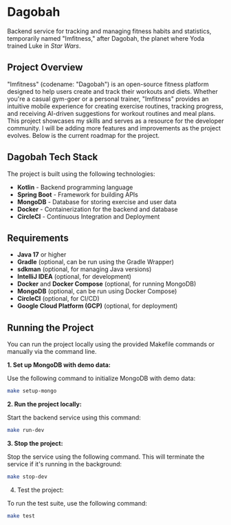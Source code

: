 # Dagobah

Backend service for tracking and managing fitness habits and statistics, temporarily named "Imfitness," after Dagobah,
the planet where Yoda trained Luke in *Star Wars*.

## Project Overview

"Imfitness" (codename: "Dagobah") is an open-source fitness platform designed to help users create and track their
workouts and diets. Whether you're a casual gym-goer or a personal trainer, "Imfitness" provides an intuitive mobile
experience for creating exercise routines, tracking progress, and receiving AI-driven suggestions for workout routines
and meal plans. This project showcases my skills and serves as a resource for the developer community. I will be adding
more features and improvements as the project evolves. Below is the current roadmap for the project.

## Dagobah Tech Stack

The project is built using the following technologies:

- **Kotlin** - Backend programming language
- **Spring Boot** - Framework for building APIs
- **MongoDB** - Database for storing exercise and user data
- **Docker** - Containerization for the backend and database
- **CircleCI** - Continuous Integration and Deployment

## Requirements

- **Java 17** or higher
- **Gradle** (optional, can be run using the Gradle Wrapper)
- **sdkman** (optional, for managing Java versions)
- **IntelliJ IDEA** (optional, for development)
- **Docker** and **Docker Compose** (optional, for running MongoDB)
- **MongoDB** (optional, can be run using Docker Compose)
- **CircleCI** (optional, for CI/CD)
- **Google Cloud Platform (GCP)** (optional, for deployment)

## Running the Project

You can run the project locally using the provided Makefile commands or manually via the command line.

**1. Set up MongoDB with demo data:**

Use the following command to initialize MongoDB with demo data:

```bash
make setup-mongo
```

**2. Run the project locally:**

Start the backend service using this command:

```bash
make run-dev
```

**3. Stop the project:**

Stop the service using the following command. This will terminate the service if it's running in the background:

```bash
make stop-dev
```

4. Test the project:

To run the test suite, use the following command:

```bash
make test
```